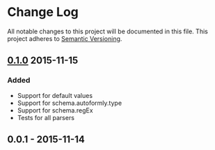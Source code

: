 # Change Log
All notable changes to this project will be documented in this file.
This project adheres to [Semantic Versioning](http://semver.org/).

## [0.1.0] 2015-11-15
### Added
- Support for default values
- Support for schema.autoformly.type
- Support for schema.regEx
- Tests for all parsers

## 0.0.1 - 2015-11-14

[0.1.0]: https://github.com/wieldo/meteor-autoformly/compare/v0.0.1...v0.1.0